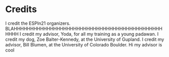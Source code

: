 # Credits

I credit the ESPIn21 organizers.
BLAHHHHHHHHHHHHHHHHHHHHHHHHHHHHHHHHHHHHHHHHHHHHHHHHH
I credit my advisor, Yoda, for all my training as a young padawan. 
I credit my dog, Zoe Balter-Kennedy, at the University of Gupland.
I credit my advisor, Bill Blumen, at the University of Colorado Boulder.
Hi my advisor is cool
